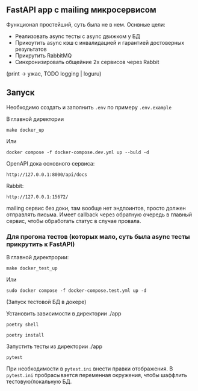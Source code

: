 ## FastAPI app с mailing микросервисом
Функционал простейший, суть была не в нем.
Оснвные цели:
* Реализовать async тесты с async движком у БД
* Прикоутить async кэш с инвалидацией и гарантией достоверных результатов
* Прикрутить RabbitMQ
* Синхронизировать общейние 2х сервисов через Rabbit

(print -> ужас, TODO logging | loguru)
## Запуск

Необходимо создать и заполнить `.env` по примеру `.env.example`

В главной директории
```
make docker_up
```
Или
```
docker compose -f docker-compose.dev.yml up --buld -d
```

OpenAPI дока основного сервиса:
```
http://127.0.0.1:8000/api/docs
```
Rabbit:
```
http://127.0.0.1:15672/
```
mailing сервис без доки, там вообще нет эндпоинтов, просто должен отправлять письма.
Имеет callback через обратную очередь в главный сервис, чтобы обработать статус в случае провала.

### Для прогона тестов (которых мало, суть была async тесты прикрутить к FastAPI)
В главной директрории:
```
make docker_test_up
```
Или
```
sudo docker compose -f docker-compose.test.yml up -d
```
(Запуск тестовой БД в докере)

Установить зависимости в директории ./app
```
poetry shell
```
```
poetry install
```

Запустить тесты из директории ./app
```
pytest
```
При необходимости в `pytest.ini` внести правки отображения.
В `pytest.ini` пробрасывается переменная окружения, чтобы шаффлить тестовую/локальную БД.

